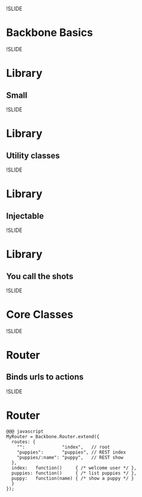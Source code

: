 !SLIDE
# Backbone Basics

!SLIDE
# Library
## Small

!SLIDE
# Library
## Utility classes

!SLIDE
# Library
## Injectable

!SLIDE
# Library
## You call the shots

!SLIDE
# Core Classes

!SLIDE
# Router
## Binds urls to actions

!SLIDE
# Router

    @@@ javascript
    MyRouter = Backbone.Router.extend({
      routes: {
        "":              "index",   // root
        "puppies":       "puppies", // REST index
        "puppies/:name": "puppy",   // REST show
      },
      index:   function()     { /* welcome user */ },
      puppies: function()     { /* list puppies */ },
      puppy:   function(name) { /* show a puppy */ }
      }
    });
